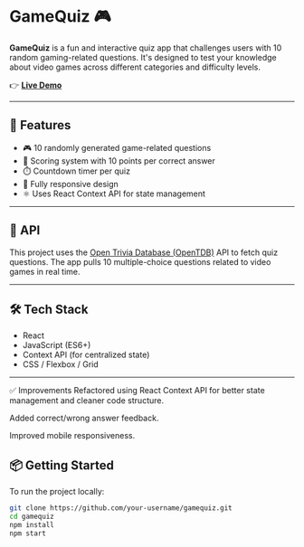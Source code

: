 # GameQuiz 🎮

**GameQuiz** is a fun and interactive quiz app that challenges users with 10 random gaming-related questions. It's designed to test your knowledge about video games across different categories and difficulty levels.

👉 **[Live Demo](https://gamer-quiz.vercel.app/)**

---

## 🚀 Features

- 🎮 10 randomly generated game-related questions
- 🧠 Scoring system with 10 points per correct answer
- ⏱️ Countdown timer per quiz
- 📱 Fully responsive design
- ⚛️ Uses React Context API for state management

---

## 📡 API

This project uses the [Open Trivia Database (OpenTDB)](https://opentdb.com/) API to fetch quiz questions. The app pulls 10 multiple-choice questions related to video games in real time.


---

## 🛠️ Tech Stack

- React
- JavaScript (ES6+)
- Context API (for centralized state)
- CSS / Flexbox / Grid

---

✅ Improvements
Refactored using React Context API for better state management and cleaner code structure.

Added correct/wrong answer feedback.

Improved mobile responsiveness.

## 📦 Getting Started

To run the project locally:

```bash
git clone https://github.com/your-username/gamequiz.git
cd gamequiz
npm install
npm start



